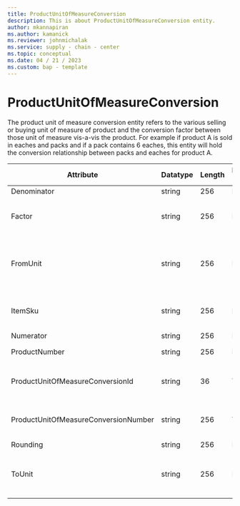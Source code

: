 ```yaml
---
title: ProductUnitOfMeasureConversion
description: This is about ProductUnitOfMeasureConversion entity.
author: mkannapiran
ms.author: kamanick
ms.reviewer: johnmichalak
ms.service: supply - chain - center
ms.topic: conceptual
ms.date: 04 / 21 / 2023
ms.custom: bap - template
---
```


# **ProductUnitOfMeasureConversion**

The product unit of measure conversion entity refers to the various selling or buying unit of measure of product and the conversion factor between those unit of measure vis-a-vis the product. For example if product A is sold in eaches and packs and if a pack contains 6 eaches, this entity will hold the conversion relationship between packs and eaches for product A.


|	Attribute	|	Datatype	|	Length	|	Primary Key	|	Description	|
|---------------|--------|------|----------|-----------|
|	Denominator	|	string	|	256	|	No	|	Denominator	|
|	Factor	|	string	|	256	|	No	|	Factor for unit of measure conversion	|
|	FromUnit	|	string	|	256	|	No	|	Unit of measure from which the conversion is applicable	|
|	ItemSku	|	string	|	256	|	No	|	Stock keeping unit of the product	|
|	Numerator	|	string	|	256	|	No	|	Numerator	|
|	ProductNumber	|	string	|	256	|	No	|	Product number	|
|	ProductUnitOfMeasureConversionId	|	string	|	36	|	Yes	|	The unique Id for product unit of measure	|
|	ProductUnitOfMeasureConversionNumber	|	string	|	256	|	Yes	|	The unique number for product unit of measure	|
|	Rounding	|	string	|	256	|	No	|	Rounding 	|
|	ToUnit	|	string	|	256	|	No	|	Unit of measure to which the conversion is applicable	|
